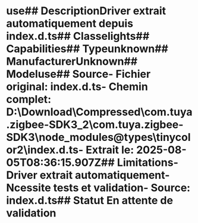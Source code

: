 # use##  DescriptionDriver extrait automatiquement depuis index.d.ts##  Classelights##  Capabilities##  Typeunknown##  ManufacturerUnknown##  Modeluse##  Source- **Fichier original**: index.d.ts- **Chemin complet**: D:\Download\Compressed\com.tuya.zigbee-SDK3_2\com.tuya.zigbee-SDK3\node_modules\@types\tinycolor2\index.d.ts- **Extrait le**: 2025-08-05T08:36:15.907Z##  Limitations- Driver extrait automatiquement- Ncessite tests et validation- Source: index.d.ts##  Statut En attente de validation